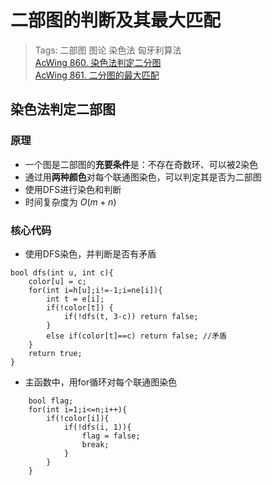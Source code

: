 # 二部图的判断及其最大匹配
> Tags:  二部图  图论  染色法  匈牙利算法  
> [AcWing 860. 染色法判定二分图](https://www.acwing.com/activity/content/problem/content/926/)  
> [AcWing 861. 二分图的最大匹配](https://www.acwing.com/activity/content/problem/content/927/)

## 染色法判定二部图
### 原理
* 一个图是二部图的**充要条件**是：不存在奇数环、可以被2染色
* 通过用**两种颜色**对每个联通图染色，可以判定其是否为二部图
* 使用DFS进行染色和判断
* 时间复杂度为 $O(m+n)$ 

### 核心代码
* 使用DFS染色，并判断是否有矛盾
```
bool dfs(int u, int c){
    color[u] = c;
    for(int i=h[u];i!=-1;i=ne[i]){
        int t = e[i];
        if(!color[t]) {
            if(!dfs(t, 3-c)) return false;
        }
        else if(color[t]==c) return false; //矛盾
    }
    return true;
}
```
* 主函数中，用for循环对每个联通图染色
```
    bool flag;
    for(int i=1;i<=n;i++){
        if(!color[i]){
            if(!dfs(i, 1)){
                flag = false;
                break;
            }
        }
    }
```
  
